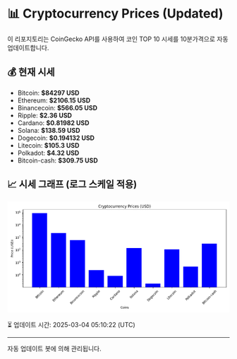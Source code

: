 
# 📊 Cryptocurrency Prices (Updated)

이 리포지토리는 CoinGecko API를 사용하여 코인 TOP 10 시세를 10분가격으로 자동 업데이트합니다.

## 💰 현재 시세
- Bitcoin: **$84297 USD**
- Ethereum: **$2106.15 USD**
- Binancecoin: **$566.05 USD**
- Ripple: **$2.36 USD**
- Cardano: **$0.81982 USD**
- Solana: **$138.59 USD**
- Dogecoin: **$0.194132 USD**
- Litecoin: **$105.3 USD**
- Polkadot: **$4.32 USD**
- Bitcoin-cash: **$309.75 USD**

## 📈 시세 그래프 (로그 스케일 적용)
![Crypto Prices](crypto_prices.png)

⏳ 업데이트 시간: 2025-03-04 05:10:22 (UTC)

---
자동 업데이트 봇에 의해 관리됩니다.

